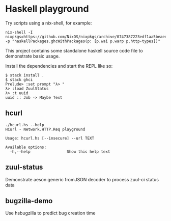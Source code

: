 # Haskell playground

Try scripts using a nix-shell, for example:

```
nix-shell -I nixpkgs=https://github.com/NixOS/nixpkgs/archive/0747387223edf1aa5beaedf48983471315d95e16.tar.gz -p "haskellPackages.ghcWithPackages(p: [p.wai p.warp p.http-types])"
```

This project contains some standalone haskell source code file to demonstrate basic usage.

Install the dependencies and start the REPL like so:

```ShellSession
$ stack install .
$ stack ghci
Prelude> :set prompt "λ> "
λ> :load ZuulStatus
λ> :t uuid
uuid :: Job -> Maybe Text
```

## hcurl

```ShellSession
./hcurl.hs --help
HCurl - Network.HTTP.Req playground

Usage: hcurl.hs [--insecure] --url TEXT

Available options:
  -h,--help                Show this help text
```

## zuul-status

Demonstrate aeson generic fromJSON decoder to process zuul-ci status data


## bugzilla-demo

Use hsbugzilla to predict bug creation time
